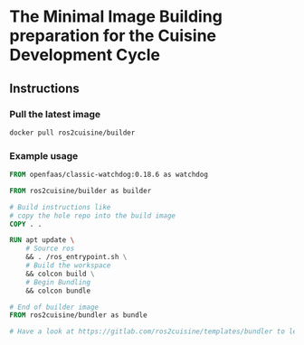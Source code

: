 # The Minimal Image Building preparation for the Cuisine Development Cycle

## Instructions

### Pull the latest image

```bash
docker pull ros2cuisine/builder
```

### Example usage

```Dockerfile
FROM openfaas/classic-watchdog:0.18.6 as watchdog

FROM ros2cuisine/builder as builder

# Build instructions like
# copy the hole repo into the build image
COPY . .

RUN apt update \
    # Source ros
    && . /ros_entrypoint.sh \
    # Build the workspace
    && colcon build \
    # Begin Bundling
    && colcon bundle

# End of builder image
FROM ros2cuisine/bundler as bundle

# Have a look at https://gitlab.com/ros2cuisine/templates/bundler to learn how to bundle
```
